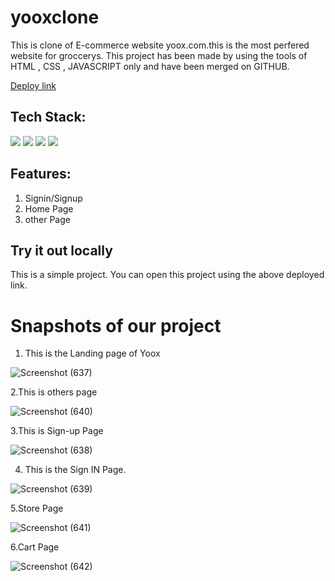 # yooxclone
This is clone of E-commerce website yoox.com.this is the most perfered website for groccerys.
This project has been made by using the tools of HTML , CSS , JAVASCRIPT only and have been merged on GITHUB.

[Deploy link](https://glistening-mermaid-2f2353.netlify.app/)

## Tech Stack:

<p>
   <img src="https://img.icons8.com/color/64/000000/javascript.png"/>
   <img src="https://img.icons8.com/color/64/000000/html-5.png"/>
   <img src="https://img.icons8.com/color/64/000000/css3.png" />
   <img src="https://img.icons8.com/color/64/000000/json.png"/>
</p>

## Features:
1. Signin/Signup
2. Home Page
3. other Page
 

## Try it out locally
This is a simple project. You can open this project using the above deployed link.  

<h1>Snapshots of our project</h1>

1. This is the Landing page of Yoox

 
![Screenshot (637)](https://user-images.githubusercontent.com/95962613/172614804-742fdca5-0e79-4d91-985c-df3e33ffd9f5.png)


2.This is others page

![Screenshot (640)](https://user-images.githubusercontent.com/95962613/172614884-6a4f21a7-493c-45e5-a444-bc08e771e32f.png)



 

3.This is Sign-up Page

 
![Screenshot (638)](https://user-images.githubusercontent.com/95962613/172615607-0e3a5a8d-d9c7-4af1-a497-5f766db17114.png)



4. This is the Sign IN Page.

 
![Screenshot (639)](https://user-images.githubusercontent.com/95962613/172615677-de1926e2-69b5-4d7c-8e35-30f2e34380b3.png)


5.Store Page
 
![Screenshot (641)](https://user-images.githubusercontent.com/95962613/172615777-1c9031b1-461a-495c-be07-d73988319b29.png)

6.Cart Page

![Screenshot (642)](https://user-images.githubusercontent.com/95962613/172615860-830d7ea0-58cf-4357-9109-769e572622c4.png)

